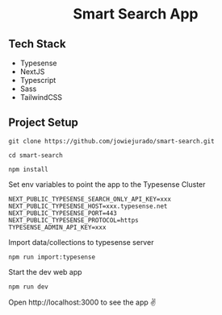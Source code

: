 <h1 align="center">
 Smart Search App
</h1>

## Tech Stack

- Typesense
- NextJS
- Typescript
- Sass
- TailwindCSS

## Project Setup

```shell
git clone https://github.com/jowiejurado/smart-search.git

cd smart-search

npm install

```

Set env variables to point the app to the Typesense Cluster

```env
NEXT_PUBLIC_TYPESENSE_SEARCH_ONLY_API_KEY=xxx
NEXT_PUBLIC_TYPESENSE_HOST=xxx.typesense.net
NEXT_PUBLIC_TYPESENSE_PORT=443
NEXT_PUBLIC_TYPESENSE_PROTOCOL=https
TYPESENSE_ADMIN_API_KEY=xxx
```

Import data/collections to typesense server

```shell
npm run import:typesense
```

Start the dev web app

```shell
npm run dev
```

Open http://localhost:3000 to see the app ✌️

